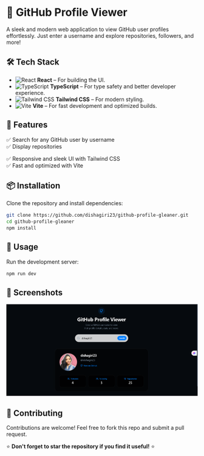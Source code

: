 # 🚀 GitHub Profile Viewer

A sleek and modern web application to view GitHub user profiles effortlessly. Just enter a username and explore repositories, followers, and more!

## 🛠️ Tech Stack

- ![React](https://img.shields.io/badge/React-20232A?style=for-the-badge&logo=react&logoColor=61DAFB) **React** – For building the UI.
- ![TypeScript](https://img.shields.io/badge/TypeScript-3178C6?style=for-the-badge&logo=typescript&logoColor=white) **TypeScript** – For type safety and better developer experience.
- ![Tailwind CSS](https://img.shields.io/badge/TailwindCSS-38B2AC?style=for-the-badge&logo=tailwind-css&logoColor=white) **Tailwind CSS** – For modern styling.
- ![Vite](https://img.shields.io/badge/Vite-646CFF?style=for-the-badge&logo=vite&logoColor=white) **Vite** – For fast development and optimized builds.

## 🎯 Features

✅ Search for any GitHub user by username   
✅ Display repositories

✅ Responsive and sleek UI with Tailwind CSS  
✅ Fast and optimized with Vite  

## 📦 Installation

Clone the repository and install dependencies:

```sh
git clone https://github.com/dishagiri23/github-profile-gleaner.git
cd github-profile-gleaner
npm install
```

## 🚀 Usage

Run the development server:

```sh
npm run dev
```

## 📸 Screenshots

![GitHub Profile Viewer Screenshot](https://github.com/dishagiri23/github-profile-gleaner/blob/d519586a7bf1699b4afe28d94ba20181c29beee1/Screenshot.png)

## 🤝 Contributing

Contributions are welcome! Feel free to fork this repo and submit a pull request.

⭐ **Don't forget to star the repository if you find it useful!** ⭐
